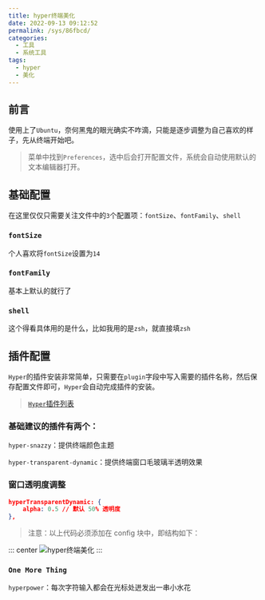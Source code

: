 ```yaml
---
title: hyper终端美化
date: 2022-09-13 09:12:52
permalink: /sys/86fbcd/
categories:
  - 工具
  - 系统工具
tags:
  - hyper
  - 美化
---
```


## 前言

使用上了`Ubuntu`，奈何黑鬼的眼光确实不咋滴，只能是逐步调整为自己喜欢的样子，先从终端开始吧。

<!-- more -->

> 菜单中找到`Preferences`，选中后会打开配置文件，系统会自动使用默认的文本编辑器打开。

## 基础配置

在这里仅仅只需要关注文件中的`3`个配置项：`fontSize`、`fontFamily`、`shell`

### `fontSize`

个人喜欢将`fontSize`设置为`14`

### `fontFamily`

基本上默认的就行了

### `shell`

这个得看具体用的是什么，比如我用的是`zsh`，就直接填`zsh`

## 插件配置

`Hyper`的插件安装非常简单，只需要在`plugin`字段中写入需要的插件名称，然后保存配置文件即可，`Hyper`会自动完成插件的安装。

> [`Hyper`插件列表](https://hyper.is/plugins)

### 基础建议的插件有两个：

`hyper-snazzy`：提供终端颜色主题

`hyper-transparent-dynamic`：提供终端窗口毛玻璃半透明效果

### 窗口透明度调整

``` json
hyperTransparentDynamic: {
    alpha: 0.5 // 默认 50% 透明度
},
```

> 注意：以上代码必须添加在 config 块中，即结构如下：

::: center
![hyper终端美化](https://cdn.jsdelivr.net/gh/xingcxb/blog_img@blog1/%E7%B3%BB%E7%BB%9F/Linux/12.png)
:::

### `One More Thing`

`hyperpower`：每次字符输入都会在光标处迸发出一串小水花
